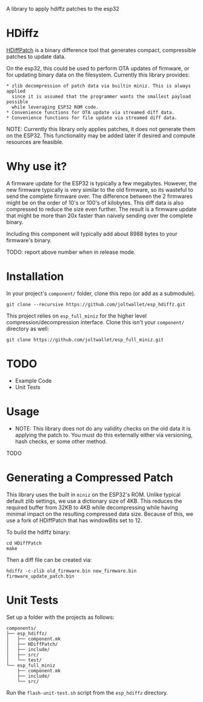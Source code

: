 A library to apply hdiffz patches to the esp32

# HDiffz

[HDiffPatch](https://github.com/sisong/HDiffPatch) is a binary difference tool 
that generates compact, compressible patches to update data.

On the esp32, this could be used to perform OTA updates of firmware, or for
updating binary data on the filesystem. Currently this library provides:

    * zlib decompression of patch data via builtin miniz. This is always applied
      since it is assumed that the programmer wants the smallest payload possible
      while leveraging ESP32 ROM code.
    * Convenience functions for OTA update via streamed diff data.
    * Convenience functions for file update via streamed diff data.

NOTE: Currently this library only applies patches, it does not generate them 
on the ESP32. This functionality may be added later if desired and compute 
resources are feasible.

# Why use it?

A firmware update for the ESP32 is typically a few megabytes. However, the new 
firmware typically is very similar to the old firmware, so its wasteful to 
send the complete firmware over. The difference between the 2 firmwares might 
be on the order of 10's or 100's of kilobytes. This diff data is also compressed
to reduce the size even further. The result is a firmware update that might be
more than 20x faster than naively sending over the complete binary.

Including this component will typically add about 8988 bytes to your firmware's
binary.

TODO: report above number when in release mode.

# Installation

In your project's `component/` folder, clone this repo (or add as a submodule).

```
git clone --recursive https://github.com/joltwallet/esp_hdiffz.git
```

This project relies on `esp_full_miniz` for the higher level compression/decompression 
interface. Clone this isn't your `component/` directory as well:

```
git clone https://github.com/joltwallet/esp_full_miniz.git
```

# TODO

* Example Code
* Unit Tests

# Usage

* NOTE: This library does not do any validity checks on the old data it is applying 
  the patch to. You must do this externally either via versioning, hash checks, 
  er some other method.

TODO

# Generating a Compressed Patch

This library uses the built in `miniz` on the ESP32's ROM. Unlike typical 
default zlib settings, we use a dictionary size of 4KB. This reduces the 
required buffer from 32KB to 4KB while decompressing while having minimal 
impact on the resulting compressed data size. Because of this, we use a 
fork of HDiffPatch that has windowBits set to 12.

To build the hdiffz binary:

```
cd HDiffPatch
make
```

Then a diff file can be created via:

```
hdiffz -c-zlib old_firmware.bin new_firmware.bin firmware_update_patch.bin
```

# Unit Tests

Set up a folder with the projects as follows:

```
components/
├── esp_hdiffz/
│   ├── component.mk
│   ├── HDiffPatch/
│   ├── include/
│   ├── src/
│   └── test/
└── esp_full_miniz
    ├── component.mk
    ├── include/
    └── src/
```

Run the `flash-unit-test.sh` script from the `esp_hdiffz` directory.

